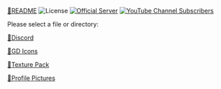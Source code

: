 [📄README](https://github.com/Reper2/Downloadable-Files/README.md)
![License](https://img.shields.io/github/license/Reper2/Downloadable-Files)
[![Official Server](https://img.shields.io/discord/771861170256085023?color=%237289DA&label=Official%20Server&logo=discord)](https://discord.gg/JGEjfm5Gn4)
[![YouTube Channel Subscribers](https://img.shields.io/youtube/channel/subscribers/UCofCDfLjs_TkiC-p0-k_9XA?color=%23FF6969&label=Reper2%20%5BGD%5D&logo=youtube&logoColor=%23FF0000&style=flat-square)](https://www.youtube.com/channel/UCofCDfLjs_TkiC-p0-k_9XA)

Please select a file or directory:

[📁Discord](https://reper2.github.io/Downloadable-Files/md/Discord/discord)

[📁GD Icons](https://reper2.github.io/Downloadable-Files/md/GD%20Icons/gd-icons)

[📁Texture Pack](https://reper2.github.io/Downloadable-Files/md/Texture%20Pack/texture-pack)

[📁Profile Pictures](https://reper2.github.io/Downloadable-Files/md/Profile%20Pictures/pfp)
